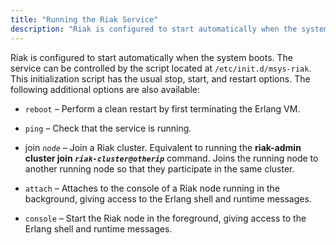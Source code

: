 ```yaml
---
title: "Running the Riak Service"
description: "Riak is configured to start automatically when the system boots The service can be controlled by the script located at etc init d msys riak This initialization script has the usual stop start and restart options The following additional options are also available reboot Perform a clean restart by first..."
---
```


Riak is configured to start automatically when the system boots. The service can be controlled by the script located at `/etc/init.d/msys-riak`. This initialization script has the usual stop, start, and restart options. The following additional options are also available:

*   `reboot` – Perform a clean restart by first terminating the Erlang VM.

*   `ping` – Check that the service is running.

*   join *`node`* – Join a Riak cluster. Equivalent to running the **riak-admin cluster join *`riak-cluster@otherip`***                                       command. Joins the running node to another running node so that they participate in the same cluster.

*   `attach` – Attaches to the console of a Riak node running in the background, giving access to the Erlang shell and runtime messages.

*   `console` – Start the Riak node in the foreground, giving access to the Erlang shell and runtime messages.